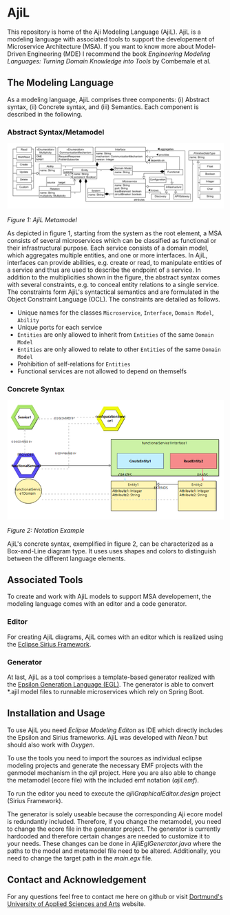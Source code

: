 # AjiL
This repository is home of the Aji Modeling Language (AjiL). AjiL is a modeling language with associated tools to support the developement of Microservice Architecture (MSA). If you want to know more about Model-Driven Engineering (MDE) I recommend the book *Engineering Modeling Languages: Turning Domain Knowledge into Tools* by Combemale et al.

## The Modeling Language

As a modeling language, AjiL comprises three components: (i) Abstract syntax, (ii) Concrete syntax, and (iii) Semantics. Each component is described in the following. 

### Abstract Syntax/Metamodel

![AjiL Metamodel](pictures/metamodel.png "Figure 1: AjiL Metamodel")

*Figure 1: AjiL Metamodel*

As depicted in figure 1, starting from the system as the root element, a MSA consists of several microservices which can
be classified as functional or their infrastructural purpose. Each service consists of a domain
model, which aggregates multiple entities, and one or more interfaces. In AjiL, interfaces can
provide abilities, e.g. create or read, to manipulate entities of a service and thus are used to describe the endpoint of a service. In addition to the multiplicities shown in the figure, the abstract syntax comes with several constraints, e.g. to conceal entity relations to a single service. The constraints form AjiL's syntactical semantics and are formulated in the Object
Constraint Language (OCL). The constraints are detailed as follows.
* Unique names for the classes `Microservice`, `Interface`, `Domain Model`, `Ability`
* Unique ports for each service
* `Entities` are only allowed to inherit from `Entities` of the same `Domain Model`
* `Entities` are only allowed to relate to other `Entities` of the same `Domain Model`  
* Prohibition of self-relations for `Entities`
* Functional services are not allowed to depend on themselfs

### Concrete Syntax

![AjiL Notation](pictures/examplemodel.png "Figure 2: Notation Example")

*Figure 2: Notation Example*

AjiL's concrete syntax, exemplified in figure 2, can be characterized as a Box-and-Line diagram type. It uses uses shapes and colors to distinguish between the different language elements. 

## Associated Tools

To create and work with AjiL models to support MSA developement, the modeling language comes with an editor and a code generator.

### Editor
For creating AjiL diagrams, AjiL comes with an editor which is realized using the [Eclipse Sirius
Framework](https://projects.eclipse.org/projects/modeling.sirius).

### Generator
At last, AjiL as a tool comprises a template-based generator realized with the [Epsilon
Generation Language (EGL)](https://eclipse.org/epsilon/). The generator is able to convert *.ajil model files to runnable microservices which rely on Spring Boot.

## Installation and Usage
To use AjiL you need *Eclipse Modeling Editon* as IDE which directly includes the Epsilon and Sirius frameworks. AjiL was developed with *Neon.1* but should also work with *Oxygen*.

To use the tools you need to import the sources as individual eclipse modeling projects and generate the necessary EMF projects with the genmodel mechanism in the *ajil* project. Here you are also able to change the metamodel (ecore file) with the included emf notation (*ajil.emf*). 

To run the editor you need to execute the *ajilGraphicalEditor.design* project (Sirius Framework).

The generator is solely useable because the corresponding Aji ecore model is redundantly included. Therefore, if you change the metamodel, you need to change the ecore file in the generator project. The generator is currently hardcoded and therefore certain changes are needed to customize it to your needs.
These changes can be done in *AjilEglGenerator.java* where the paths to the model and metamodel file need to be altered. Additionally, you need to change the target path in the *main.egx* file.

## Contact and Acknowledgement

For any questions feel free to contact me here on github or visit [Dortmund's University of Applied Sciences and Arts](https://www.fh-dortmund.de/en/addresses/idial/sorgalla_jonas.php) website.
